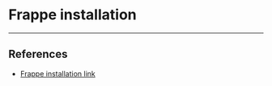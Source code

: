# Frappe installation

---

## References

* [Frappe installation link](https://frappe.io/docs/user/en/installation)
